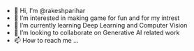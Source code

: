 - 👋 Hi, I’m @rakeshparihar
- 👀 I’m interested in making game for fun and for my intrest
- 🌱 I’m currently learning Deep Learning and Computer Vision
- 💞️ I’m looking to collaborate on Generative AI related work
- 📫 How to reach me ...

<!---
rakeshparihar/rakeshparihar is a ✨ special ✨ repository because its `README.md` (this file) appears on your GitHub profile.
You can click the Preview link to take a look at your changes.
--->
